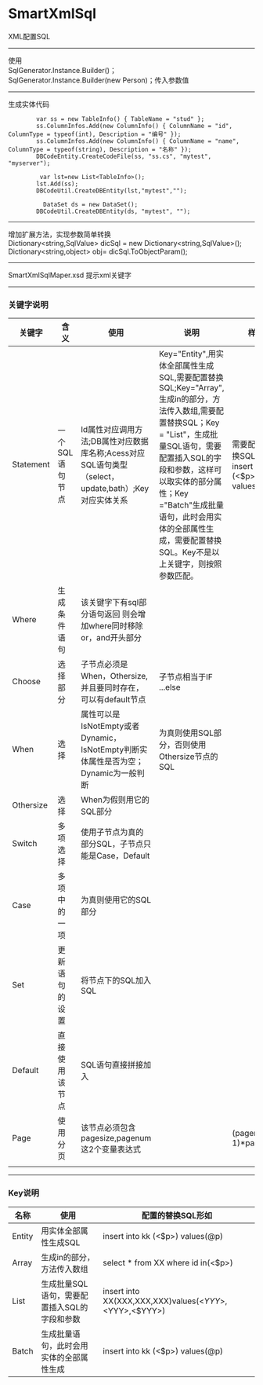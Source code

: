 SmartXmlSql
==========
XML配置SQL

-----------------------------
使用  
SqlGenerator.Instance.Builder()；  
SqlGenerator.Instance.Builder(new Person)；传入参数值

-----------------------------
生成实体代码   

            var ss = new TableInfo() { TableName = "stud" };  
            ss.ColumnInfos.Add(new ColumnInfo() { ColumnName = "id", ColumnType = typeof(int), Description = "编号" });  
            ss.ColumnInfos.Add(new ColumnInfo() { ColumnName = "name", ColumnType = typeof(string), Description = "名称" });   
            DBCodeEntity.CreateCodeFile(ss, "ss.cs", "mytest", "myserver");   

             var lst=new List<TableInfo>();  
            lst.Add(ss);  
            DBCodeUtil.CreateDBEntity(lst,"mytest","");  

              DataSet ds = new DataSet();  
            DBCodeUtil.CreateDBEntity(ds, "mytest", "");  

-------------------------------
增加扩展方法，实现参数简单转换  
 Dictionary<string,SqlValue> dicSql = new Dictionary<string,SqlValue>();  
             Dictionary<string,object> obj=  dicSql.ToObjectParam();  

---------------------------------
SmartXmlSqlMaper.xsd 提示xml关键字

-----------------------------
### 关键字说明

| 关键字    | 含义            | 使用                                                         | 说明                                                         | 样例                                                    |
| --------- | --------------- | ------------------------------------------------------------ | ------------------------------------------------------------ | ------------------------------------------------------- |
| Statement | 一个SQL语句节点 | Id属性对应调用方法;DB属性对应数据库名称;Acess对应SQL语句类型（select，update,bath）;Key对应实体关系 | Key="Entity",用实体全部属性生成SQL,需要配置替换SQL;Key="Array",生成in的部分，方法传入数组,需要配置替换SQL；Key = "List"，生成批量SQL语句，需要配置插入SQL的字段和参数，这样可以取实体的部分属性；Key ="Batch"生成批量语句，此时会用实体的全部属性生成，需要配置替换SQL。Key不是以上关键字，则按照参数匹配。 | 需要配置的替换SQL形如：insert into kk (<$p>) values(@p) |
| Where     | 生成条件语句    | 该关键字下有sql部分语句返回 则会增加where同时移除or，and开头部分 |                                                              |                                                         |
| Choose    | 选择部分        | 子节点必须是When，Othersize,并且要同时存在，可以有default节点 | 子节点相当于IF ...else                                       |                                                         |
| When      | 选择            | 属性可以是IsNotEmpty或者Dynamic，IsNotEmpty判断实体属性是否为空；Dynamic为一般判断 | 为真则使用SQL部分，否则使用Othersize节点的SQL                |                                                         |
| Othersize | 选择            | When为假则用它的SQL部分                                      |                                                              |                                                         |
| Switch    | 多项选择        | 使用子节点为真的部分SQL，子节点只能是Case，Default           |                                                              |                                                         |
| Case      | 多项中的一项    | 为真则使用它的SQL部分                                        |                                                              |                                                         |
| Set       | 更新语句的设置  | 将节点下的SQL加入SQL                                         |                                                              |                                                         |
| Default   | 直接使用该节点  | SQL语句直接拼接加入                                          |                                                              |                                                         |
| Page      | 使用分页        | 该节点必须包含pagesize,pagenum这2个变量表达式                |                                                              | (pagenum-1)*pageSize                                    |
|           |                 |                                                              |                                                              |                                                         |

-------------------------------------

### Key说明

|   名称              | 使用                                                         |配置的替换SQL形如                                             
| ------------------  | ------------------------------------------------------------ | ------------------------------------------------------------ 
| Entity              |  用实体全部属性生成SQL                                       | insert into kk (<$p>) values(@p) 
| Array               |  生成in的部分，方法传入数组                                  | select * from XX where id in(<$p>) 
| List                | 生成批量SQL语句，需要配置插入SQL的字段和参数                 | insert into XX(XXX,XXX,XXX)values(<$YYY>,<$YYY>,<$YYY>)    
| Batch               | 生成批量语句，此时会用实体的全部属性生成                     | insert into kk (<$p>) values(@p)                         
